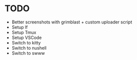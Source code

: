 # TODO

- Better screenshots with grimblast + custom uploader script
- Setup lf
- Setup Tmux
- Setup VSCode
- Switch to kitty
- Switch to nushell
- Switch to swww
